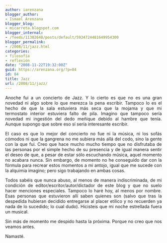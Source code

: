 ```yaml
---
author: iarenzana
blogger_author:
- Ismael Arenzana
blogger_blog:
- micarreta.blogspot.com
blogger_internal:
- /feeds/11302648/posts/default/5934724481649954300
blogger_permalink:
- /2008/11/jazz.html
categories:
- filosofía
- reflexión
date: "2008-11-22T19:32:00Z"
guid: https://arenzana.org/?p=84
id: 84
title: Jazz
url: /2008/11/jazz/
---
```

<p style="text-align: justify;">
  Anoche fui a un concierto de Jazz. Y lo cierto es que no es una gran novedad ni algo sobre lo que merezca la pena escribir. Tampoco lo es el hecho de que la sala estuviera más seca que la mojama y que mi termostato interior estuviera falto de pila. Imagino que tampoco sería novedad mi ingestión del dedo meñique debido al hambre que tenía. Aunque supongo que sobre eso sí sería interesante escribir.
</p>

<p style="text-align: justify;">
  El caso es que lo mejor del concierto no fue ni la música, ni los sofás cómodos ni que la gangrena no me subiera más allá del codo, sino la gente con la que fui. Creo que hace mucho mucho tiempo que no disfrutaba de las personas por el simple hecho de su presencia y de igual manera sentir el deseo de que, a pesar de estar sólo escuchando música, aquel momento no acabara nunca. Sin embargo, de momento no he conseguido dar con la fórmula para recrear estos momentos a mi antojo, igual que me sucede con la alquimia imagino; pero sigo trabajando en ambas cosas.
</p>

<p style="text-align: justify;">
  Todos sabéis que nunca abuso, al menos de manera indiscriminada, de mi condición de editor/escritor/autor/dictador de este blog y que no suelo hacer menciones especiales. Tampoco lo haré hoy, al menos por nombre. Esas personas que estuvieron allí saben quienes son (salvo que tras la despedida hubieran decidido entregarse al placer etílico y no recuerden ya nada de lo sucedido; lo cual dudo). Hicisteis que mi noche estrellada fuera un musical.
</p>

<p style="text-align: justify;">
  Sin más de momento me despido hasta la próxima. Porque no creo que nos veamos antes.
</p>

<p style="text-align: justify;">
  Namasté.
</p>

<p style="text-align: justify;">
</p>